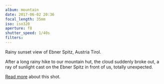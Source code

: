 ```yaml
---
album: mountain
date: 2017-06-02 20:36
focal_length: 35mm
iso: iso320
aperture: f8
shutter_speed: 1/40s
filters:
---
```


Rainy sunset view of Ebner Spitz, Austria Tirol.

After a long rainy hike to our mountain hut, the cloud suddenly broke out, a ray of sunlight cast on the Ebner Spitz in front of us, totally unexpected.

[Read more](<{% link shutterbug/blog/_posts/2017-10-04-rofan-mountains-hike-with-unexpected.md %}>) about this shot.
